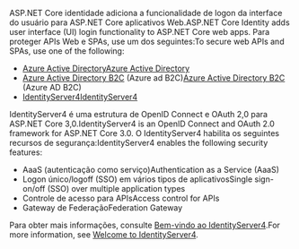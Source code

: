 <span data-ttu-id="10e70-101">ASP.NET Core identidade adiciona a funcionalidade de logon da interface do usuário para ASP.NET Core aplicativos Web.</span><span class="sxs-lookup"><span data-stu-id="10e70-101">ASP.NET Core Identity adds user interface (UI) login functionality to ASP.NET Core web apps.</span></span> <span data-ttu-id="10e70-102">Para proteger APIs Web e SPAs, use um dos seguintes:</span><span class="sxs-lookup"><span data-stu-id="10e70-102">To secure web APIs and SPAs, use one of the following:</span></span>

* [<span data-ttu-id="10e70-103">Azure Active Directory</span><span class="sxs-lookup"><span data-stu-id="10e70-103">Azure Active Directory</span></span>](/azure/api-management/api-management-howto-protect-backend-with-aad)
* <span data-ttu-id="10e70-104">[Azure Active Directory B2C](/azure/active-directory-b2c/active-directory-b2c-custom-rest-api-netfw) (Azure ad B2C)</span><span class="sxs-lookup"><span data-stu-id="10e70-104">[Azure Active Directory B2C](/azure/active-directory-b2c/active-directory-b2c-custom-rest-api-netfw) (Azure AD B2C)</span></span>
* [<span data-ttu-id="10e70-105">IdentityServer4</span><span class="sxs-lookup"><span data-stu-id="10e70-105">IdentityServer4</span></span>](https://identityserver.io)

<span data-ttu-id="10e70-106">IdentityServer4 é uma estrutura de OpenID Connect e OAuth 2,0 para ASP.NET Core 3,0.</span><span class="sxs-lookup"><span data-stu-id="10e70-106">IdentityServer4 is an OpenID Connect and OAuth 2.0 framework for ASP.NET Core 3.0.</span></span> <span data-ttu-id="10e70-107">O IdentityServer4 habilita os seguintes recursos de segurança:</span><span class="sxs-lookup"><span data-stu-id="10e70-107">IdentityServer4 enables the following security features:</span></span>

* <span data-ttu-id="10e70-108">AaaS (autenticação como serviço)</span><span class="sxs-lookup"><span data-stu-id="10e70-108">Authentication as a Service (AaaS)</span></span>
* <span data-ttu-id="10e70-109">Logon único/logoff (SSO) em vários tipos de aplicativos</span><span class="sxs-lookup"><span data-stu-id="10e70-109">Single sign-on/off (SSO) over multiple application types</span></span>
* <span data-ttu-id="10e70-110">Controle de acesso para APIs</span><span class="sxs-lookup"><span data-stu-id="10e70-110">Access control for APIs</span></span>
* <span data-ttu-id="10e70-111">Gateway de Federação</span><span class="sxs-lookup"><span data-stu-id="10e70-111">Federation Gateway</span></span>

<span data-ttu-id="10e70-112">Para obter mais informações, consulte [Bem-vindo ao IdentityServer4](http://docs.identityserver.io/en/latest/index.html).</span><span class="sxs-lookup"><span data-stu-id="10e70-112">For more information, see [Welcome to IdentityServer4](http://docs.identityserver.io/en/latest/index.html).</span></span>
